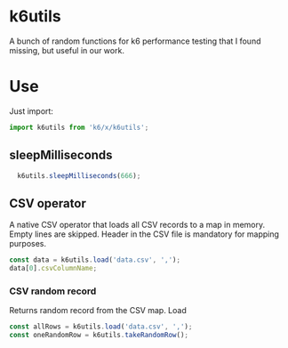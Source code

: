 # k6utils

A bunch of random functions for k6 performance testing that I found missing, but useful in our work.

# Use

Just import:
```ts
import k6utils from 'k6/x/k6utils';
```

## sleepMilliseconds
```ts
  k6utils.sleepMilliseconds(666);
```
## CSV operator

A native CSV operator that loads all CSV records to a map in memory. Empty lines are skipped. Header in the CSV file is mandatory for mapping purposes.

```ts
const data = k6utils.load('data.csv', ',');
data[0].csvColumnName;
```

### CSV random record
Returns random record from the CSV map. Load
```ts
const allRows = k6utils.load('data.csv', ',');
const oneRandomRow = k6utils.takeRandomRow();
```